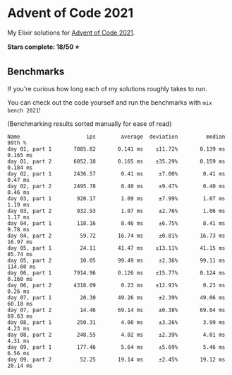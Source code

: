 # Advent of Code 2021

My Elixir solutions for [Advent of Code 2021](https://adventofcode.com/2021).

**Stars complete: 18/50 :star:**

## Benchmarks

If you're curious how long each of my solutions roughly takes to run.

You can check out the code yourself and run the benchmarks with `mix bench 2021`!

(Benchmarking results sorted manually for ease of read)

```
Name                     ips        average  deviation         median         99th %
day 01, part 1       7085.82       0.141 ms    ±11.72%       0.139 ms       0.165 ms
day 01, part 2       6052.18       0.165 ms    ±35.29%       0.159 ms       0.184 ms
day 02, part 1       2436.57        0.41 ms     ±7.00%        0.41 ms        0.47 ms
day 02, part 2       2495.78        0.40 ms     ±9.47%        0.40 ms        0.46 ms
day 03, part 1        920.17        1.09 ms     ±7.99%        1.07 ms        1.19 ms
day 03, part 2        932.93        1.07 ms     ±2.76%        1.06 ms        1.17 ms
day 04, part 1        118.16        8.46 ms     ±6.75%        8.41 ms        9.78 ms
day 04, part 2         59.72       16.74 ms     ±0.81%       16.73 ms       16.97 ms
day 05, part 1         24.11       41.47 ms    ±13.11%       41.15 ms       85.74 ms
day 05, part 2         10.05       99.49 ms     ±2.36%       99.11 ms      114.60 ms
day 06, part 1       7914.96       0.126 ms    ±15.77%       0.124 ms       0.160 ms
day 06, part 2       4318.09        0.23 ms    ±12.93%        0.23 ms        0.26 ms
day 07, part 1         20.30       49.26 ms     ±2.39%       49.06 ms       60.18 ms
day 07, part 2         14.46       69.14 ms     ±0.38%       69.04 ms       69.63 ms
day 08, part 1        250.31        4.00 ms     ±3.26%        3.99 ms        4.23 ms
day 08, part 2        248.55        4.02 ms     ±2.39%        4.01 ms        4.31 ms
day 09, part 1        177.46        5.64 ms     ±5.69%        5.46 ms        6.56 ms
day 09, part 2         52.25       19.14 ms     ±2.45%       19.12 ms       20.14 ms
```
